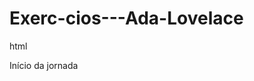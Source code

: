 # Exerc-cios---Ada-Lovelace
html
<!DOCTYPE html>
<html lang="pt-BR">
<head>
    <meta charset="UTF-8" />
    <meta name="viewport" content="width=device-width, initial-scale=1.0" />
    <title>Exercício 1</title>
</head>
<body>
    <p>Início da jornada</p>
</body>
</html>
